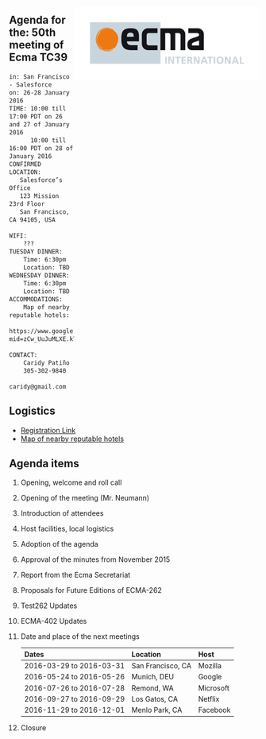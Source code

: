 <img src="../images/Ecma_RVB-003.jpg"
     align="right" alt="" />

## Agenda for the: 50th meeting of Ecma TC39

    in: San Francisco - Salesforce
    on: 26-28 January 2016
    TIME: 10:00 till 17:00 PDT on 26 and 27 of January 2016
          10:00 till 16:00 PDT on 28 of January 2016
    CONFIRMED LOCATION:
       Salesforce’s Office
       123 Mission 23rd Floor
       San Francisco, CA 94105, USA

    WIFI:
        ???
    TUESDAY DINNER:
        Time: 6:30pm
        Location: TBD
    WEDNESDAY DINNER:
        Time: 6:30pm
        Location: TBD
    ACCOMMODATIONS:
        Map of nearby reputable hotels:
        https://www.google.com/maps/d/edit?mid=zCw_UuJuMLXE.k7jLE43b3qhE&usp=sharing
          
    CONTACT:
        Caridy Patiño
        305-302-9840
        caridy@gmail.com

## Logistics

- [Registration Link](http://doodle.com/poll/tg8c2nqpde3hcggw)
- [Map of nearby reputable hotels](https://www.google.com/maps/d/edit?mid=zCw_UuJuMLXE.k7jLE43b3qhE&usp=sharing)

## Agenda items

1. Opening, welcome and roll call
  1. Opening of the meeting (Mr. Neumann)
  1. Introduction of attendees
  1. Host facilities, local logistics
1. Adoption of the agenda
1. Approval of the minutes from November 2015
1. Report from the Ecma Secretariat
1. Proposals for Future Editions of ECMA-262
1. Test262 Updates
1. ECMA-402 Updates
1. Date and place of the next meetings

    | Dates                    | Location          | Host       |
    |--------------------------|-------------------|------------|
    | 2016-03-29 to 2016-03-31 | San Francisco, CA | Mozilla    |
    | 2016-05-24 to 2016-05-26 | Munich, DEU       | Google     |
    | 2016-07-26 to 2016-07-28 | Remond, WA        | Microsoft  |
    | 2016-09-27 to 2016-09-29 | Los Gatos, CA     | Netflix    |
    | 2016-11-29 to 2016-12-01 | Menlo Park, CA    | Facebook   |

1. Closure
